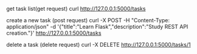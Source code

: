 get task list(get request)
curl http://127.0.0.1:5000/tasks

create a new task (post request)
curl -X POST -H "Content-Type: application/json" -d '{"title":"Learn Flask","description":"Study REST API creation."}' http://127.0.0.1:5000/tasks

delete a task (delete request)
curl -X DELETE http://127.0.0.1:5000/tasks/1
